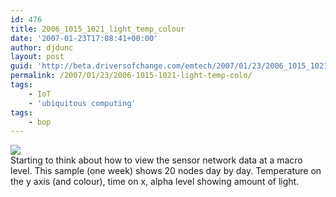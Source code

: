 ```yaml
---
id: 476
title: 2006_1015_1021_light_temp_colour
date: '2007-01-23T17:08:41+00:00'
author: djdunc
layout: post
guid: 'http://beta.driversofchange.com/emtech/2007/01/23/2006_1015_1021_light_temp_colo/'
permalink: /2007/01/23/2006-1015-1021-light-temp-colo/
tags:
    - IoT
    - 'ubiquitous computing'
tags:
    - bop
---
```


[![](https://i0.wp.com/farm1.static.flickr.com/106/304554614_ae8d77584d.jpg?w=400)](http://www.flickr.com/photos/pseudonomad/304554614/in/set-72157594389067067/ "2006_1015_1021_light_temp_colour on Flickr - Photo Sharing!")  
Starting to think about how to view the sensor network data at a macro level. This sample (one week) shows 20 nodes day by day. Temperature on the y axis (and colour), time on x, alpha level showing amount of light.